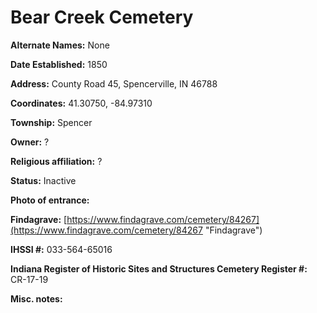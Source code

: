 # Bear Creek Cemetery

**Alternate Names:** None

**Date Established:** 1850

**Address:** County Road 45, Spencerville, IN 46788 

**Coordinates:** 41.30750, -84.97310

**Township:** Spencer

**Owner:** ?

**Religious affiliation:** ?

**Status:** Inactive

**Photo of entrance:**

**Findagrave:** [https://www.findagrave.com/cemetery/84267](https://www.findagrave.com/cemetery/84267 "Findagrave")

**IHSSI #:** 	033-564-65016

**Indiana Register of Historic Sites and Structures Cemetery Register #:** 	CR-17-19

**Misc. notes:**

